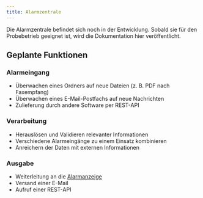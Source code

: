 ```yaml
---
title: Alarmzentrale
---
```

Die Alarmzentrale befindet sich noch in der Entwicklung.
Sobald sie f&uuml;r den Probebetrieb geeignet ist, wird die Dokumentation hier ver&ouml;ffentlicht.

## Geplante Funktionen

### Alarmeingang
- Überwachen eines Ordners auf neue Dateien (z. B. PDF nach Faxempfang)
- Überwachen eines E-Mail-Postfachs auf neue Nachrichten
- Zulieferung durch andere Software per REST-API

### Verarbeitung
- Herauslösen und Validieren relevanter Informationen
- Verschiedene Alarmeingänge zu einem Einsatz kombinieren
- Anreichern der Daten mit externen Informationen

### Ausgabe
- Weiterleitung an die [Alarmanzeige](../01_Anzeige)
- Versand einer E-Mail
- Aufruf einer REST-API